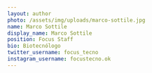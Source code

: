```yaml
---
layout: author
photo: /assets/img/uploads/marco-sottile.jpg
name: Marco Sottile
display_name: Marco Sottile
position: Focus Staff
bio: Biotecnólogo
twitter_username: focus_tecno
instagram_username: focustecno.ok
---
```


